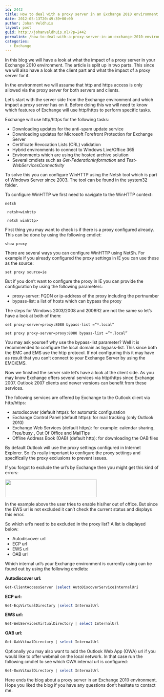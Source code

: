 ```yaml
---
id: 2442
title: How to deal with a proxy server in an Exchange 2010 environment
date: 2012-05-13T20:49:39+00:00
author: Johan Veldhuis
layout: post
guid: http://johanveldhuis.nl/?p=2442
permalink: /how-to-deal-with-a-proxy-server-in-an-exchange-2010-environment/
categories:
  - Exchange
---
```

In this blog we will have a look at what the impact of a proxy server in your Exchange 2010 environment. The article is split up in two parts. This since we will also have a look at the client part and what the impact of a proxy server for it.

In the environment we will assume that http and https access is only allowed via the proxy server for both servers and clients.

Let’s start with the server side from the Exchange environment and which impact a proxy server has on it. Before doing this we will need to know which features of Exchange will use http/https to perform specific tasks.

Exchange will use http/https for the following tasks:

  * Downloading updates for the anti-spam update service
  * Downloading updates for Microsoft Forefront Protection for Exchange Server
  * Certificate Revocation Lists (CRL) validation
  * Hybrid environments to connect to Windows Live/Office 365
  * Environments which are using the hosted archive solution
  * Several cmdlets such as _Get-FederationInformation_ and _Test-WebServicesConnectivity_

To solve this you can configure WinHTTP using the Netsh tool which is part of Windows Server since 2003. The tool can be found in the system32 folder.

To configure WinHTTP we first need to navigate to the WinHTTP context:

```Console
netsh
  
 netsh>winhttp
  
 netsh winhttp>
 ```

First thing you may want to check is if there is a proxy configured already. This can be done by using the following cmdlet:

```Console
show proxy
```

There are several ways you can configure WinHTTP using NetSh. For example if you already configured the proxy settings in IE you can use these as the source:

```Console
set proxy source=ie
```

But if you don’t want to configure the proxy in IE you can provide the configuration by using the following parameters:

  * proxy-server: FQDN or ip-address of the proxy including the portnumber
  * bypass-list: a list of hosts which can bypass the proxy

The steps for Windows 2003/2008 and 2008R2 are not the same so let’s have a look at both of them:

```Console
set proxy-server=proxy:8080 bypass-list =”*.local”

set proxy proxy-server=proxy:8080 bypass-list =”*.local”
```

You may ask yourself why use the bypass-list parameter? Well it is recommended to configure the local domain as bypass-list. This since both the EMC and EMS use the http protocol. If not configuring this it may have as result that you can’t connect to your Exchange Server by using the EMC/EMS.

Now we finished the server side let’s have a look at the client side. As you may know Exchange offers several services via http/https since Exchange 2007. Outlook 2007 clients and newer versions can benefit from these services.

The following services are offered by Exchange to the Outlook client via http/https:

  * autodiscover (default https): for automatic configuration
  * Exchange Control Panel (default https): for mail tracking (only Outlook 2010)
  * Exchange Web Services (default https): for example: calendar sharing, Free/busy , Out Of Office and MailTips
  * Offline Address Book (OAB) (default http): for downloading the OAB files

By default Outlook will use the proxy settings configured in Internet Explorer. So it’s really important to configure the proxy settings and specifically the proxy exclusions to prevent issues.

If you forgot to exclude the url’s by Exchange then you might get this kind of errors:

[<img title="Out Of Office fout" src="https://i1.wp.com/johanveldhuis.nl/wp-content/uploads/2012/05/oof-300x58.jpg?resize=300%2C58" alt="" width="300" height="58" data-recalc-dims="1" />](https://i0.wp.com/johanveldhuis.nl/wp-content/uploads/2012/05/oof.jpg)

In the example above the user tries to enable his/her out of office. But since the EWS url is not excluded it can’t check the current status and displays this error.

So which url’s need to be excluded in the proxy list? A list is displayed below:

  * Autodiscover url
  * ECP url
  * EWS url
  * OAB url

Which internal url’s your Exchange environment is currently using can be found out by using the following cmdlets:

**Autodiscover url:**

```PowerShell
Get-ClientAccessServer |select AutoDiscoverServiceInternalUri
```

**ECP url:**

```PowerShell
Get-EcpVirtualDirectory |select InternalUrl
```

**EWS url:**

```PowerShell
Get-WebServicesVirtualDirectory | select InternalUrl
```

**OAB url:**

```PowerShell
Get-OabVitualDirectory | select InternalUrl
```

Optionally you may also want to add the Outlook Web App (OWA) url if you would like to offer webmail on the local network. In that case run the following cmdlet to see which OWA internal url is configured:

```PowerShell
Get-OwaVitualDirectory | select InternalUrl
```

Here ends the blog about a proxy server in an Exchange 2010 environment. Hope you liked the blog if you have any questions don&#8217;t hesitate to contact me.